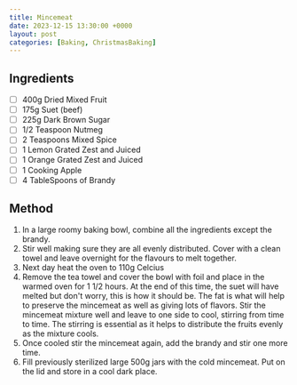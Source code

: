 ```yaml
---
title: Mincemeat
date: 2023-12-15 13:30:00 +0000
layout: post
categories: [Baking, ChristmasBaking]
---
```


## Ingredients
- [ ] 400g Dried Mixed Fruit
- [ ] 175g Suet (beef)
- [ ] 225g Dark Brown Sugar
- [ ] 1/2 Teaspoon Nutmeg
- [ ] 2 Teaspoons Mixed Spice
- [ ] 1 Lemon Grated Zest and Juiced
- [ ] 1 Orange Grated Zest and Juiced
- [ ] 1 Cooking Apple
- [ ] 4 TableSpoons of Brandy 

## Method
1. In a large roomy baking bowl, combine all the ingredients except the brandy.
2.  Stir well making sure they are all evenly distributed. Cover with a clean towel and leave overnight for the flavours to melt together.
3. Next day heat the oven to 110g Celcius
4. Remove the tea towel and cover the bowl with foil and place in the warmed oven for 1 1/2 hours. At the end of this time, the suet will have melted but don't worry, this is how it should be. The fat is what will help to preserve the mincemeat as well as giving lots of flavors. Stir the mincemeat mixture well and leave to one side to cool, stirring from time to time. The stirring is essential as it helps to distribute the fruits evenly as the mixture cools.
5. Once cooled stir the mincemeat again, add the brandy and stir one more time.
6. Fill previously sterilized large 500g jars with the cold mincemeat. Put on the lid and store in a cool dark place.